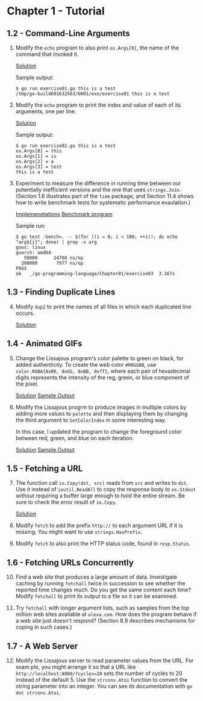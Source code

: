 # Chapter 1 - Tutorial

## 1.2 - Command-Line Arguments 

1. Modify the `echo` program to also print `os.Args[0]`, the name of the command
   that invoked it.

   [Solution](./exercise01/exercise01.go)

   Sample output:

   ```
   $ go run exercise01.go this is a test
   /tmp/go-build601632563/b001/exe/exercise01 this is a test
   ```

2. Modify the `echo` program to print the index and value of each of its
   arguments, one per line.

   [Solution](./exercise03/exercise03.go)

   Sample output:

   ```
   $ go run exercise02.go this is a test
   os.Args[0] = this
   os.Args[1] = is
   os.Args[2] = a
   os.Args[3] = test
   this is a test
   ```

3. Experiment to measure the difference in running time between our potentially
   inefficient versions and the one that uses `strings.Join`. (Section 1.6
   illustrates part of the `time` package, and Section 11.4 shows how to write
   benchmark tests for systematic performance evaulation.)

   [Implemenetations](./exercise03/exercise03.go)
   [Benchmark program](./exercise03/exercise03_test.go)

   Sample run:

   ```
   $ go test -bench=. -- $(for ((i = 0; i < 100; ++i)); do echo "arg${i}"; done) | grep -v arg
   goos: linux
   goarch: amd64
      50000	     24708 ns/op
     200000	      7977 ns/op
   PASS
   ok  	_/go-programming-language/Chapter01/exercise03	3.167s
   ```

## 1.3 - Finding Duplicate Lines

4. Modify `dup2` to print the names of all files in which each duplicated line
   occurs.

   [Solution](./exercise04/exercise04.go)

## 1.4 - Animated GIFs

5. Change the Lissajous program's color palette to green on black, for added
   authenticity.  To create the web color `#RRGGBB`, use
   `color.RGBA{0xRR, 0xGG, 0xBB, 0xff}`, where each pair of hexadecimal digits
   represents the intensity of the reg, green, or blue component of the pixel.

   [Solution](./exercise05/exercise05.go)
   [Sample Output](./exercise05/sampleOutput.gif)

6. Modify the Lissajous progrm to produce images in multiple colors by adding
   more values to `palette` and then displaying them by changing the third
   argument to `SetColorIndex` in some interesting way.

   In this case, I updated the program to change the foreground color between
   red, green, and blue on each iteration.

   [Solution](./exercise06/exercise06.go)
   [Sample Output](./exercise06/sampleOutput.gif)

## 1.5 - Fetching a URL
   
7. The function call `io.Copy(dst, src)` reads from `src` and writes to `dst`.
   Use it instead of `ioutil.ReadAll` to copy the response body to `os.Stdout`
   without requiring a buffer large enough to hold the entire stream. Be sure
   to check the error result of `io.Copy`.

   [Solution](./exercise07/exercise07.go)

8. Modify `fetch` to add the prefix `http://` to each argument URL if it is
   missing.  You might want to use `strings.HasPrefix`.

9. Modify `fetch` to also print the HTTP status code, found in `resp.Status`.

## 1.6 - Fetching URLs Concurrently

10. Find a web site that produces a large amount of data. Investigate caching by
    running `fetchall` twice in succession to see whether the reported time
    changes much. Do you get the same content each time? Modify `fetchall` to
    print its output to a file so it can be examined.
    
11. Try `fetchall` with longer argument lists, such as samples from the top
    million web sites available at `alexa.com`. How does the program behave if
    a web site just doesn't respond? (Section 8.9 describes mechanisms for
    coping in such cases.)

## 1.7 - A Web Server

12. Modify the Lissajous server to read parameter values from the URL. For
    exam ple, you might arrange it so that a URL like
    `http://localhost:8000/?cycles=20` sets the number of cycles to 20 instead
    of the default 5. Use the `strconv.Atoi` function to convert the string
    parameter into an integer. You can see its documentation with
    `go doc strconv.Atoi`.
